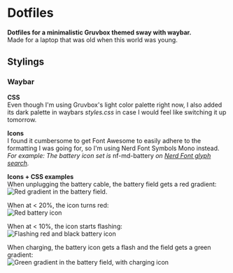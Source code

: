 # **Dotfiles**
**Dotfiles for a minimalistic Gruvbox themed sway with waybar.**  
Made for a laptop that was old when this world was young.

## Stylings
### Waybar
**CSS**  
Even though I'm using Gruvbox's light color palette right now, I also added its dark palette in waybars *styles.css* in case I would feel like switching it up tomorrow.

**Icons**  
I found it cumbersome to get Font Awesome to easily adhere to the formatting I was going for, so I'm using Nerd Font Symbols Mono instead.
*For example: The battery icon set is* nf-md-battery *on [Nerd Font glyph search](https://www.nerdfonts.com/cheat-sheet).*

**Icons + CSS examples**  
When unplugging the battery cable, the battery field gets a red gradient:  
![Red gradient in the battery field.](https://i.imgur.com/MCd0xxK.png)

When at < 20%, the icon turns red:  
![Red battery icon](https://i.imgur.com/s7naYgP.png)

When at < 10%, the icon starts flashing:  
![Flashing red and black battery icon](https://i.imgur.com/oa5M1lF.gif)

When charging, the battery icon gets a flash and the field gets a green gradient:  
![Green gradient in the battery field, with charging icon](https://i.imgur.com/rh8uKUY.png)
